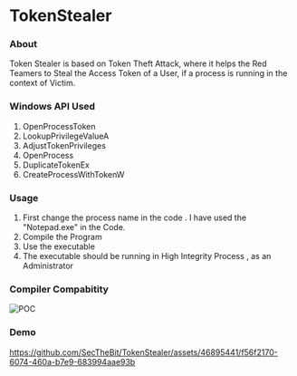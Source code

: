 # TokenStealer

### About

Token Stealer is based on Token Theft Attack, where it helps the Red Teamers to Steal the Access Token of a User, if a process is running in the context of Victim.

### Windows API Used

1. OpenProcessToken
2. LookupPrivilegeValueA
3. AdjustTokenPrivileges
4. OpenProcess
5. DuplicateTokenEx
6. CreateProcessWithTokenW

### Usage
1. First change the process name in the code . I have used the "Notepad.exe" in the Code.
2. Compile the Program
3. Use the executable
4. The executable should be running in High Integrity Process , as an Administrator

### Compiler Compabitity
![POC](https://github.com/SecTheBit/TokenStealer/assets/46895441/2219b197-9e69-493b-bc8b-1346de4dace5)


### Demo

https://github.com/SecTheBit/TokenStealer/assets/46895441/f56f2170-6074-460a-b7e9-683994aae93b




